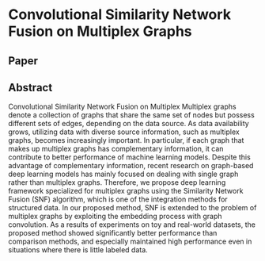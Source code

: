 # Convolutional Similarity Network Fusion on Multiplex Graphs
## Paper
## Abstract
Convolutional Similarity Network Fusion on Multiplex
Multiplex graphs denote a collection of graphs that share the same set of nodes but possess different sets of edges, depending on the data source. As data availability grows, utilizing data with diverse source information, such as multiplex graphs, becomes increasingly important. In particular, if each graph that makes up multiplex graphs has complementary information, it can contribute to better performance of machine learning models. Despite this advantage of complementary information, recent research on graph-based deep learning models has mainly focused on dealing with single graph rather than multiplex graphs. Therefore, we propose deep learning framework specialized for multiplex graphs using the Similarity Network Fusion (SNF) algorithm, which is one of the integration methods for structured data. In our proposed method, SNF is extended to the problem of multiplex graphs by exploiting the embedding process with graph convolution. As a results of experiments on toy and real-world datasets, the proposed method showed significantly better performance than comparison methods, and especially maintained high performance even in situations where there is little labeled data.


